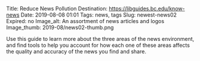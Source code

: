 Title: Reduce News Pollution
Destination: https://libguides.bc.edu/know-news
Date: 2019-08-08 01:01 
Tags: news, tags 
Slug: newest-news02
Expired: no
Image_alt: An assortment of news articles and logos
Image_thumb: 2019-08/news02-thumb.png

Use this guide to learn more about the three areas of the news environment, and find tools to help you account for how each one of these areas affects the quality and accuracy of the news you find and share.